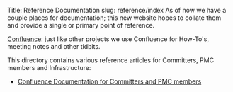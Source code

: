 Title: Reference Documentation
slug: reference/index
As of now we have a couple places for documentation; this new website hopes to
collate them and provide a single or primary point of reference.

[Confluence](https://cwiki.apache.org/confluence/display/INFRA/Index): just like
other projects we use Confluence for How-To's, meeting notes and other tidbits.

This directory contains various reference articles for Committers, PMC members and Infrastructure:
- [Confluence Documentation for Committers and PMC members](https://cwiki.apache.org/confluence/display/INFRA/Index)

